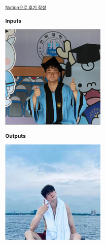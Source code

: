 [Notion으로 후기 작성](https://cheddar-fur-68b.notion.site/da8a1067fd354f54a03149025c2e5e99?pvs=4)

<h3>Inputs</h3>
<img src="/contents/kmk.png" alt="input image" title="Face Image" style="width:300px;height:300px">

<h3>Outputs</h3>
<img src="/contents/outputs/output.png" alt="output image" title="Output Image" style="width:300px;height:300px">
